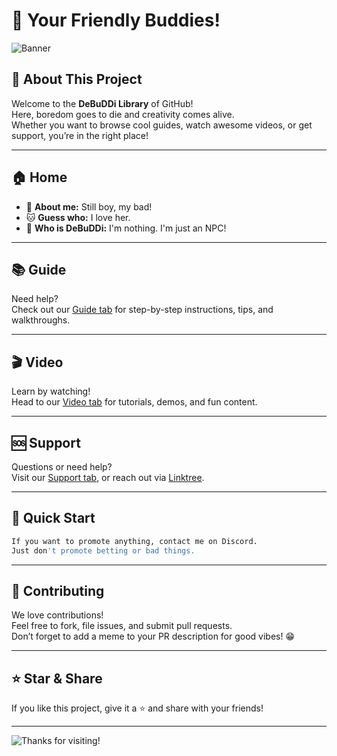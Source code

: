 # 👋 Your Friendly Buddies!

![Banner](https://media.giphy.com/media/ryh0Zu7Rw2UgDNiXYg/giphy.gif)

## 🎉 About This Project

Welcome to the **DeBuDDi Library** of GitHub!  
Here, boredom goes to die and creativity comes alive.  
Whether you want to browse cool guides, watch awesome videos, or get support, you’re in the right place!

---

## 🏠 Home

- 🌟 **About me:** Still boy, my bad!
- 🐱 **Guess who:** I love her.
- 🎨 **Who is DeBuDDi:** I'm nothing. I'm just an NPC!

---

## 📚 Guide

Need help?  
Check out our [Guide tab](https://debuddi.github.io/guide.html) for step-by-step instructions, tips, and walkthroughs.

---

## 🎬 Video

Learn by watching!  
Head to our [Video tab](https://debuddi.github.io/video.html) for tutorials, demos, and fun content.

---

## 🆘 Support

Questions or need help?  
Visit our [Support tab](https://debuddi.github.io/support.html), or reach out via [Linktree](https://linktr.ee/debuddihxh).

---

## 🚀 Quick Start

```bash
If you want to promote anything, contact me on Discord.
Just don't promote betting or bad things.
```

---

## 🙌 Contributing

We love contributions!  
Feel free to fork, file issues, and submit pull requests.  
Don’t forget to add a meme to your PR description for good vibes! 😁

---

## ⭐️ Star & Share

If you like this project, give it a ⭐️ and share with your friends!

---

![Thanks for visiting!](https://media.giphy.com/media/pcbYRndNUo5TEJEki9/giphy.gif)

